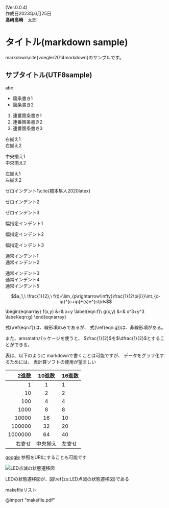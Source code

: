 <!-- 2023.06.25 edit  by yuji katsuta -->
<!-- LaTeX \begin{flushright} -->
<!-- comment スペース２個で改行 -->
(Ver.0.0.4)  
作成日2023年6月25日  
**髙﨑高崎**　太郎  
<!-- comment 髙﨑 is UTF8 -->
<!-- LaTeX \end{flushright} -->

# タイトル(markdown sample)

markdown\cite{voegler2014markdown}のサンプルです。

## サブタイトル(UTF8sample)
~~abc~~
<!-- 削除線 -->

- 箇条書き1
- 箇条書き2
<!-- 箇条書き -->

1. 連番箇条書き1
1. 連番箇条書き2
1. 連番箇条書き3
<!-- 連番付きの箇条書き -->

<!-- LaTeX \begin{flushright} -->
右揃え1  
右揃え2  
<!-- LaTeX \end{flushright} -->

<!-- LaTeX \begin{center} -->
中央揃え1  
中央揃え2  
<!-- LaTeX \end{center} -->

<!-- LaTeX \begin{flushleft} -->
左揃え1  
左揃え2  
<!-- LaTeX \end{flushleft} -->

<!-- comment noindentができないので、\zeroindent 作成 -->
<!-- LaTeX \zeroindent -->
ゼロインデント1\cite{橋本隼人2020latex}

ゼロインデント2

ゼロインデント3

<!-- LaTeX \setindent{3zw} -->
幅指定インデント1

幅指定インデント2

幅指定インデント3

<!-- LaTeX \resetindent -->
通常インデント1  
通常インデント2

通常インデント3  
通常インデント4  
通常インデント5  

<!-- LaTeX \clearpage -->

$$a_1,\ \frac{1}{2},\ f(t)=\lim_{p\rightarrow\infty}\frac{1}{2\pi{i}}\int_{c-ip}^{c+ip}F(s)e^{st}ds$$
<!-- 数式 -->
\begin{eqnarray}
f(x,y) &=& x+y \label{eqn:f}\\
g(x,y) &=& x^3+y^3 \label{eqn:g}
\end{eqnarray}
<!-- 数式 eqnarray (\begin \label \end)は、 LaTeX の命令です-->

式(\ref{eqn:f})は、線形項のみであるが、
式(\ref{eqn:g})は、非線形項がある。
<!-- \ref は、LaTeX の命令です -->

また、amsmathパッケージを使うと、
$\frac{1}{2}$を$\dfrac{1}{2}$とすることができる。

表は、以下のように
markdownで書くことは可能ですが、
データをグラフ化するためには、
表計算ソフトの使用が望ましい

| 2進数 | 10進数 | 16進数 |
|---:| :---: | :--- |
| 1 | 1 | 1 |
| 10 | 2 | 2 |
| 100 | 4 | 4 |
| 1000 | 8 | 8 |
| 10000 | 16 | 10 |
| 100000 | 32 | 20 |
| 1000000 | 64 | 40 |
|右寄せ| 中央揃え | 左寄せ |
<!-- 表 -->

[google](https://www.google.com/?hl=ja)
参照をURIにすることも可能です
<!-- LaTeX \clearpage -->

<!-- LaTeX \setfgsize{1.0} -->  
![LED点滅の状態遷移図](pu/state.png)

LEDの状態遷移図が、図\ref{zu:LED点滅の状態遷移図}である

<!-- LaTeX \clearpage -->

makefileリスト
<!-- LaTeX \setpdfsize{0.75} -->  
<!-- LaTeX \setpdfm{1} -->
@import "makefile.pdf"

<!-- LaTeX \clearpage -->
<!-- LaTeX \bibliographystyle{unsrt} -->
<!-- LaTeX \bibliography{ykarchive} -->

<!-- file end -->

